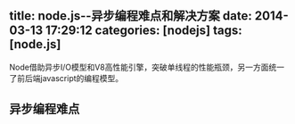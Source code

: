 title: node.js--异步编程难点和解决方案
date: 2014-03-13 17:29:12
categories: [nodejs]
tags: [node.js]
---

Node借助异步I/O模型和V8高性能引擎，突破单线程的性能瓶颈，另一方面统一了前后端javascript的编程模型。

异步编程难点
-------------------------



